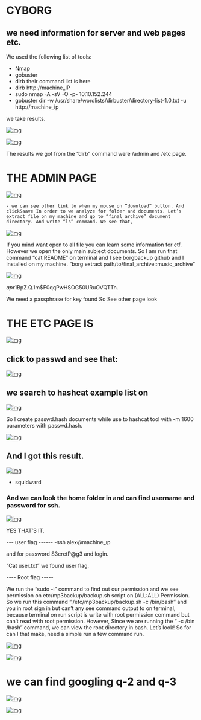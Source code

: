 
# CYBORG

## we need information for server and web pages etc.

We used the following list of tools:
- Nmap
- gobuster
- dirb 
their command list is here
- dirb http://machine_IP
- sudo nmap -A -sV -O -p- 10.10.152.244
-  gobuster dir -w /usr/share/wordlists/dirbuster/directory-list-1.0.txt -u http://machine_ip

we take results.

[![img](https://github.com/Onur-TURAN/H4CK-D/blob/main/THM/Cyborg/img/1.png)](https://tryhackme.com/p/biyik)

[![img](https://github.com/Onur-TURAN/H4CK-D/blob/main/THM/Cyborg/img/2.png)](https://tryhackme.com/p/biyik)

The results we got from the “dirb” command were /admin and /etc page.

# THE ADMIN PAGE


[![img](https://github.com/Onur-TURAN/H4CK-D/blob/main/THM/Cyborg/img/3.png)](https://tryhackme.com/p/biyik)


	- we can see other link to when my mouse on “download” button. And click&save In order to we analyze for folder and documents. Let’s extract file on my machine and go to “final_archive” document directory. And write “ls” command. We see that,


[![img](https://github.com/Onur-TURAN/H4CK-D/blob/main/THM/Cyborg/img/4.png)](https://tryhackme.com/p/biyik)

If you mind want open to all file you can learn some information for ctf. However we open the only main subject documents. So I am run that command “cat README” on terminal and I see borgbackup github and I installed on my machine. “borg extract path/to/final_archive::music_archive” 


[![img](https://github.com/Onur-TURAN/H4CK-D/blob/main/THM/Cyborg/img/5.png)](https://tryhackme.com/p/biyik)


$apr1$BpZ.Q.1m$F0qqPwHSOG50URuOVQTTn. 

We need a passphrase for key found So See other page look


# THE ETC PAGE IS


[![img](https://github.com/Onur-TURAN/H4CK-D/blob/main/THM/Cyborg/img/6.png)](https://tryhackme.com/p/biyik)


## click to passwd and see that:


[![img](https://github.com/Onur-TURAN/H4CK-D/blob/main/THM/Cyborg/img/7.png)](https://tryhackme.com/p/biyik)


## we search to hashcat example list on 


[![img](https://github.com/Onur-TURAN/H4CK-D/blob/main/THM/Cyborg/img/8.png)](https://tryhackme.com/p/biyik)

So I create passwd.hash documents while use to hashcat tool with -m 1600 parameters with passwd.hash. 


[![img](https://github.com/Onur-TURAN/H4CK-D/blob/main/THM/Cyborg/img/9.png)](https://tryhackme.com/p/biyik)


## And I got this result.


[![img](https://github.com/Onur-TURAN/H4CK-D/blob/main/THM/Cyborg/img/10.png)](https://tryhackme.com/p/biyik)

- squidward

### And we can look the home folder in and can find username and password for ssh.


[![img](https://github.com/Onur-TURAN/H4CK-D/blob/main/THM/Cyborg/img/11.png)](https://tryhackme.com/p/biyik)


YES THAT’S IT.




--- user flag ------
-ssh alex@machine_ıp

and for password S3cretP@g3 and login.

“Cat user.txt”  we found user flag.

---- Root flag -----

We run the “sudo -l” command to find out our permission and we see permission on etc/mp3backup/backup.sh script on (ALL:ALL) Permission. So we run this command “./etc/mp3backup/backup.sh -c /bin/bash” and you in root sign in but can’t any see command output to on terminal, because terminal on run script is write with root permission command but can’t read with root permission. However, Since we are running the “ -c /bin /bash” command, we can view the root directory in bash. Let’s look! So for can I that make, need a simple run a few command run.


[![img](https://github.com/Onur-TURAN/H4CK-D/blob/main/THM/Cyborg/img/12.png)](https://tryhackme.com/p/biyik)


[![img](https://github.com/Onur-TURAN/H4CK-D/blob/main/THM/Cyborg/img/13.png)](https://tryhackme.com/p/biyik)


# we can find googling q-2 and q-3


[![img](https://github.com/Onur-TURAN/H4CK-D/blob/main/THM/Cyborg/img/a2.png)](https://tryhackme.com/p/biyik)

[![img](https://github.com/Onur-TURAN/H4CK-D/blob/main/THM/Cyborg/img/a3.png)](https://tryhackme.com/p/biyik)



